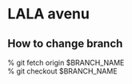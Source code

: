 
# LALA avenu

## How to change branch

% git fetch origin $BRANCH_NAME  
% git checkout $BRANCH_NAME  
